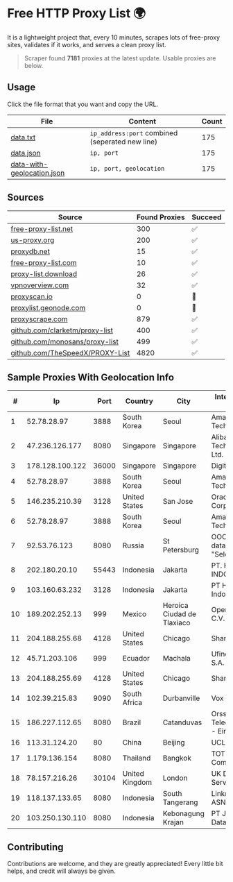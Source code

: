 
# Free HTTP Proxy List 🌍

It is a lightweight project that, every 10 minutes, scrapes lots of free-proxy sites, validates if it works, and serves a clean proxy list.


> Scraper found **7181** proxies at the latest update. Usable proxies are below.

## Usage

Click the file format that you want and copy the URL.


|File|Content|Count|
|----|-------|-----|
|[data.txt](https://raw.githubusercontent.com/themiralay/Proxy-List-World/master/data.txt)|`ip_address:port` combined (seperated new line)|175|
|[data.json](https://raw.githubusercontent.com/themiralay/Proxy-List-World/master/data.json)|`ip, port`|175|
|[data-with-geolocation.json](https://raw.githubusercontent.com/themiralay/Proxy-List-World/master/data-with-geolocation.json)|`ip, port, geolocation`|175|

## Sources

|Source|Found Proxies|Succeed|
|------|-------------|-------|
|[free-proxy-list.net](https://free-proxy-list.net)|300|✅|
|[us-proxy.org](https://www.us-proxy.org)|200|✅|
|[proxydb.net](http://proxydb.net)|15|✅|
|[free-proxy-list.com](https://free-proxy-list.com/?page=&port=&type%5B%5D=http&type%5B%5D=https&up_time=0&search=Search)|10|✅|
|[proxy-list.download](https://www.proxy-list.download/HTTP)|26|✅|
|[vpnoverview.com](https://vpnoverview.com/privacy/anonymous-browsing/free-proxy-servers)|32|✅|
|[proxyscan.io](https://www.proxyscan.io)|0|🚫|
|[proxylist.geonode.com](https://proxylist.geonode.com/api/proxy-list?limit=300&page=1&sort_by=lastChecked&sort_type=desc&protocols=http,https)|0|🚫|
|[proxyscrape.com](https://api.proxyscrape.com/v2/?request=displayproxies&protocol=http&timeout=10000&country=all&ssl=all&anonymity=all)|879|✅|
|[github.com/clarketm/proxy-list](https://raw.githubusercontent.com/clarketm/proxy-list/master/proxy-list-raw.txt)|400|✅|
|[github.com/monosans/proxy-list](https://raw.githubusercontent.com/monosans/proxy-list/main/proxies/http.txt)|499|✅|
|[github.com/TheSpeedX/PROXY-List](https://raw.githubusercontent.com/TheSpeedX/PROXY-List/master/http.txt)|4820|✅|


## Sample Proxies With Geolocation Info

|#|Ip|Port|Country|City|Internet Service Provider|
|-|--|----|-------|----|-------------------------|
|1|52.78.28.97|3888|South Korea|Seoul|Amazon Technologies Inc.|
|2|47.236.126.177|8080|Singapore|Singapore|Alibaba (US) Technology Co., Ltd.|
|3|178.128.100.122|36000|Singapore|Singapore|DigitalOcean, LLC|
|4|52.78.28.97|3888|South Korea|Seoul|Amazon Technologies Inc.|
|5|146.235.210.39|3128|United States|San Jose|Oracle Corporation|
|6|52.78.28.97|3888|South Korea|Seoul|Amazon Technologies Inc.|
|7|92.53.76.123|8080|Russia|St Petersburg|OOO "Network of data-centers "Selectel"|
|8|202.180.20.10|55443|Indonesia|Jakarta|PT. HIPERNET INDODATA|
|9|103.160.63.232|3128|Indonesia|Jakarta|PT Herza Digital Indonesia|
|10|189.202.252.13|999|Mexico|Heroica Ciudad de Tlaxiaco|Operbes, S.A. de C.V.|
|11|204.188.255.68|4128|United States|Chicago|Sharktech|
|12|45.71.203.106|999|Ecuador|Machala|Ufinet Panama S.A.|
|13|204.188.255.69|4128|United States|Chicago|Sharktech|
|14|102.39.215.83|9090|South Africa|Durbanville|Vox Telecom|
|15|186.227.112.65|8080|Brazil|Catanduvas|Orssatto Telecom Telecomunicacoes - Eireli|
|16|113.31.124.20|80|China|Beijing|UCLOUD|
|17|1.179.136.154|8080|Thailand|Bangkok|TOT Public Company Limited|
|18|78.157.216.26|30104|United Kingdom|London|UK Dedicated Servers Limited|
|19|118.137.133.65|8080|Indonesia|South Tangerang|Linknet-Fastnet ASN|
|20|103.250.130.110|8080|Indonesia|Kebonagung Krajan|PT Jawara Lintas Data Nusantara|



## Contributing

Contributions are welcome, and they are greatly appreciated! Every
little bit helps, and credit will always be given.

